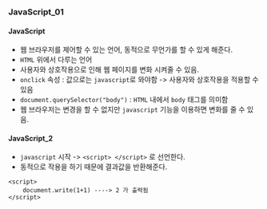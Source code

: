 ### JavaScript_01

#### JavaScript
- 웹 브라우저를 제어할 수 있는 언어, 동적으로 무언가를 할 수 있게 해준다.
- `HTML` 위에서 다루는 언어
- 사용자와 상호작용으로 인해 웹 페이지를 변화 시켜줄 수 있음.
- `onclick` 속성 : 값으로는 `javascript`로 와야함 -> 사용자와 상호작용을 적용할 수 있음
- `document.querySelector("body")` : `HTML` 내에서 `body` 태그를 의미함
- 웹 브라우저는 변경을 할 수 없지만 `javascript` 기능을 이용하면 변화를 줄 수 있음.

#### JavaScript_2
- `javascript` 시작 -> `<script> </script>` 로 선언한다.
- 동적으로 작용을 하기 때문에 결과값을 반환해준다.
```
<script>
    document.write(1+1) ----> 2 가 출력됨
</script>
```
